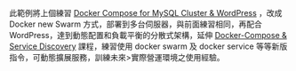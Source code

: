 此範例將上個練習 [Docker Compose for MySQL Cluster & WordPress](https://philipz.github.io/tech/2016/08/19/compose_galera_wp.html) ，改成 Docker new Swarm 方式，部署到多台伺服器，與前面練習相同，再配合 WordPress，達到動態配置和負載平衡的分散式架構，延伸 [Docker-Compose & Service Discovery](https://philipz.github.io/tech/2016/08/02/compose_dns.html) 課程，練習使用 docker swarm 及 docker service 等等新版指令，可動態擴展服務，訓練未來>實際營運環境之使用經驗。